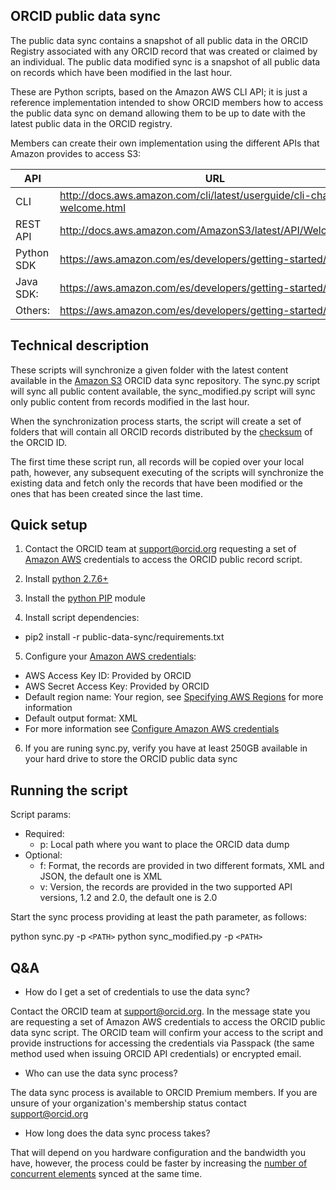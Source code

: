 ﻿## ORCID public data sync

The public data sync contains a snapshot of all public data in the ORCID Registry associated with any ORCID record that was created or claimed by an individual. The public data modified sync is a snapshot of all public data on records which have been modified in the last hour.

These are Python scripts, based on the Amazon AWS CLI API; it is just a reference implementation intended to show ORCID members how to access the public data sync on demand allowing them to be up to date with the latest public data in the ORCID registry.

Members can create their own implementation using the different APIs that Amazon provides to access S3: 

| API | URL |
| --- | --- |
| CLI | http://docs.aws.amazon.com/cli/latest/userguide/cli-chap-welcome.html |
| REST API | http://docs.aws.amazon.com/AmazonS3/latest/API/Welcome.html |
| Python SDK | https://aws.amazon.com/es/developers/getting-started/python/ |
| Java SDK: | https://aws.amazon.com/es/developers/getting-started/java/ |
| Others: | https://aws.amazon.com/es/developers/getting-started/ |

## Technical description

These scripts will synchronize a given folder with the latest content available in the [Amazon S3](https://aws.amazon.com/s3) ORCID data sync repository. The sync.py script will sync all public content available, the sync_modified.py script will sync only public content from records modified in the last hour.

When the synchronization process starts, the script will create a set of folders that will contain all ORCID records distributed by the [checksum](http://support.orcid.org/knowledgebase/articles/116780-structure-of-the-orcid-identifier) of the ORCID ID.

The first time these script run, all records will be copied over your local path, however, any subsequent executing of the scripts will synchronize the existing data and fetch only the records that have been modified or the ones that has been created since the last time.

## Quick setup

1. Contact the ORCID team at [support@orcid.org](mailto:support@orcid.org) requesting a set of [Amazon AWS](https://aws.amazon.com) credentials to access the ORCID public record script.

2. Install [python 2.7.6+](https://www.python.org/download/releases/2.7/)

3. Install the [python PIP](https://pip.pypa.io/en/stable/installing/) module

4. Install script dependencies:
  * pip2 install -r public-data-sync/requirements.txt

5. Configure your [Amazon AWS credentials](https://aws.amazon.com):

  * AWS Access Key ID: Provided by ORCID
  * AWS Secret Access Key: Provided by ORCID
  * Default region name: Your region, see [Specifying AWS Regions](http://docs.aws.amazon.com/powershell/latest/userguide/pstools-installing-specifying-region.html) for more information
  * Default output format: XML
  * For more information see [Configure Amazon AWS credentials](http://docs.aws.amazon.com/cli/latest/userguide/cli-chap-getting-started.html#cli-using-examples)

6. If you are runing sync.py, verify you have at least 250GB available in your hard drive to store the ORCID public data sync
 
## Running the script

Script params: 

* Required:
   * p: Local path where you want to place the ORCID data dump
* Optional:
   * f: Format, the records are provided in two different formats, XML and JSON, the default one is XML
   * v: Version, the records are provided in the two supported API versions, 1.2 and 2.0, the default one is 2.0
   
Start the sync process providing at least the path parameter, as follows:   

python sync.py -p `<PATH>`
python sync_modified.py -p `<PATH>`

## Q&A

+ How do I get a set of credentials to use the data sync?

Contact the ORCID team at [support@orcid.org](mailto:support@orcid.org). In the message state you are requesting a set of Amazon AWS credentials to access the ORCID public data sync script. The ORCID team will confirm your access to the script and provide instructions for accessing the credentials via Passpack (the same method used when issuing ORCID API credentials) or encrypted email.

+ Who can use the data sync process?

The data sync process is available to ORCID Premium members. If you are unsure of your organization's membership status contact [support@orcid.org](mailto:support@orcid.org) 

+ How long does the data sync process takes?

That will depend on you hardware configuration and the bandwidth you have, however, the process could be faster by increasing the [number of concurrent elements](http://docs.aws.amazon.com/cli/latest/topic/s3-config.html) synced at the same time.
